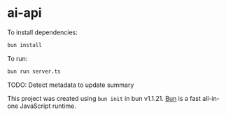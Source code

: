 # ai-api

To install dependencies:

```bash
bun install
```

To run:

```bash
bun run server.ts
```

TODO:
Detect metadata to update summary

This project was created using `bun init` in bun v1.1.21. [Bun](https://bun.sh) is a fast all-in-one JavaScript runtime.

